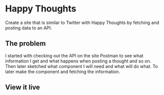 # Happy Thoughts

Create a site that is similar to Twitter with Happy Thoughts by fetching and posting data to an API.

## The problem

I started with checking out the API on the site Postman to see what information I get and what happens when posting a thought and so on. Then later sketched what component I will need and what will do what. To later make the component and fetching the information. 

## View it live


